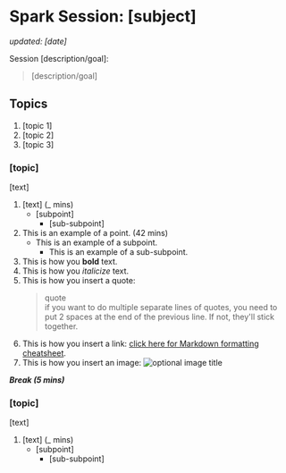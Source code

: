# Spark Session: [subject]
*updated: [date]*

Session [description/goal]:
> [description/goal]

## Topics
1. [topic 1]
2. [topic 2]
3. [topic 3]

### [topic]
[text]
1. [text] (_ mins)
    - [subpoint]
        -  [sub-subpoint]
2. This is an example of a point. (42 mins)
    - This is an example of a subpoint.
        - This is an example of a sub-subpoint.
3. This is how you **bold** text.
4. This is how you *italicize* text.
5. This is how you insert a quote:
    > quote  
    > if you want to do multiple separate lines of quotes, you need to put 2 spaces at the end of the previous line. If not, they'll stick together.
6. This is how you insert a link: [click here for Markdown formatting cheatsheet](https://www.markdownguide.org/cheat-sheet/).
7. This is how you insert an image: 
    ![optional image title](https://www.42.fr/images/codam.jpg)

***Break (5 mins)***

### [topic]
[text]
1. [text] (_ mins)
    - [subpoint]
        -  [sub-subpoint]
